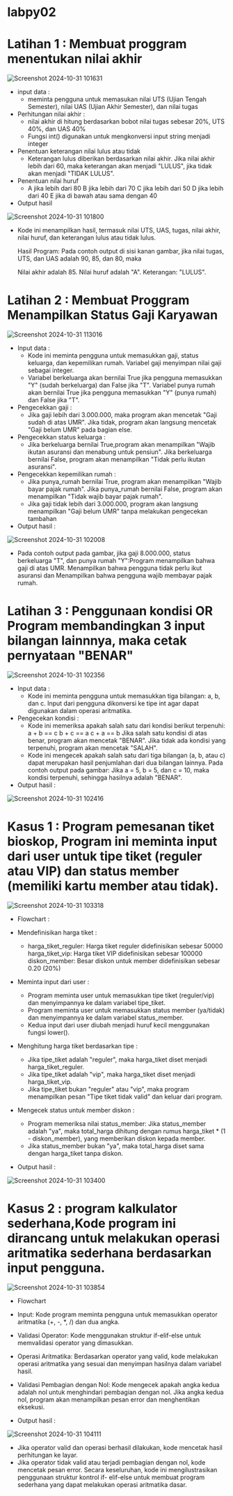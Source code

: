 # labpy02
# Latihan 1 : Membuat proggram menentukan nilai akhir
![Screenshot 2024-10-31 101631](https://github.com/user-attachments/assets/8cc498bd-2c28-4fcd-96ff-90c707b19494)

- input data :
  - meminta pengguna untuk memasukan nilai UTS (Ujian Tengah Semester), nilai UAS (Ujian Akhir Semester), dan nilai tugas
- Perhitungan nilai akhir :
  - nilai akhir di hitung berdasarkan bobot nilai tugas sebesar 20%, UTS 40%, dan UAS 40%
  - Fungsi int() digunakan untuk mengkonversi input string menjadi integer
- Penentuan keterangan nilai lulus atau tidak
  - Keterangan lulus diberikan berdasarkan nilai akhir. Jika nilai akhir lebih dari 60, maka keterangan akan menjadi "LULUS", jika tidak akan menjadi "TIDAK LULUS".
- Penentuan nilai huruf
  - A jika lebih dari 80 B jika lebih dari 70 C jika lebih dari 50 D jika lebih dari 40 E jika di bawah atau sama dengan 40
- Output hasil
  
![Screenshot 2024-10-31 101800](https://github.com/user-attachments/assets/4fa11123-4440-4f91-84eb-7bb3b6976beb)

 - Kode ini menampilkan hasil, termasuk nilai UTS, UAS, tugas, nilai akhir, nilai huruf, dan keterangan lulus atau tidak lulus.

   Hasil Program: Pada contoh output di sisi kanan gambar, jika nilai tugas, UTS, dan UAS adalah 90, 85, dan 80, maka

   Nilai akhir adalah 85. Nilai huruf adalah "A". Keterangan: "LULUS".

# Latihan 2 : Membuat Proggram Menampilkan Status Gaji Karyawan
![Screenshot 2024-10-31 113016](https://github.com/user-attachments/assets/7726f830-ffa3-4b2a-8e36-da533b3aeb01)

- Input data :
  - Kode ini meminta pengguna untuk memasukkan gaji, status keluarga, dan kepemilikan rumah. Variabel gaji menyimpan nilai gaji sebagai integer.
  - Variabel berkeluarga akan bernilai True jika pengguna memasukkan "Y" (sudah berkeluarga) dan False jika "T". Variabel punya rumah akan bernilai True jika pengguna 
    memasukkan "Y" (punya rumah) dan False jika "T".
- Pengecekkan gaji : 
  - Jika gaji lebih dari 3.000.000, maka program akan mencetak "Gaji sudah di atas UMR". Jika tidak, program akan langsung mencetak "Gaji belum UMR" pada bagian else.
- Pengecekkan status keluarga :
  - Jika berkeluarga bernilai True,program akan menampilkan "Wajib ikutan asuransi dan menabung untuk pensiun". Jika berkeluarga bernilai False, program akan menampilkan 
   "Tidak perlu ikutan asuransi".
- Pengecekkan kepemilikan rumah :
  -  Jika punya_rumah bernilai True, program akan menampilkan "Wajib bayar pajak rumah". Jika punya_rumah bernilai False, program akan menampilkan "Tidak wajib bayar pajak 
     rumah".
  - Jika gaji tidak lebih dari 3.000.000, program akan langsung menampilkan "Gaji belum UMR" tanpa melakukan pengecekan tambahan
- Output hasil :
  
![Screenshot 2024-10-31 102008](https://github.com/user-attachments/assets/a49a908f-cd60-43ee-b92d-0c8e8c9fb104)

  - Pada contoh output pada gambar, jika gaji 8.000.000, status berkeluarga "T", dan punya rumah "Y":Program menampilkan bahwa gaji di atas UMR. Menampilkan bahwa pengguna 
    tidak perlu ikut asuransi dan Menampilkan bahwa pengguna wajib membayar pajak rumah.

# Latihan 3 : Penggunaan kondisi OR Program membandingkan 3 input bilangan lainnnya, maka cetak pernyataan "BENAR"
![Screenshot 2024-10-31 102356](https://github.com/user-attachments/assets/2b9c0990-bbcb-472a-a8e0-751ec4877c94)

- Input data :
  - Kode ini meminta pengguna untuk memasukkan tiga bilangan: a, b, dan c. Input dari pengguna dikonversi ke tipe int agar dapat digunakan dalam operasi aritmatika.
- Pengecekan kondisi :
  - Kode ini memeriksa apakah salah satu dari kondisi berikut terpenuhi: a + b == c b + c == a c + a == b Jika salah satu kondisi di atas benar, program akan mencetak 
    "BENAR". Jika tidak ada kondisi yang terpenuhi, program akan mencetak "SALAH".
  - Kode ini mengecek apakah salah satu dari tiga bilangan (a, b, atau c) dapat merupakan hasil penjumlahan dari dua bilangan lainnya. Pada contoh output pada
    gambar: Jika a = 5, b = 5, dan c = 10, maka kondisi terpenuhi, sehingga hasilnya adalah "BENAR".
- Output hasil :
  
![Screenshot 2024-10-31 102416](https://github.com/user-attachments/assets/62ab8930-50b8-4825-a0f1-ec0ae4558751)

# Kasus 1 : Program pemesanan tiket bioskop, Program ini meminta input dari user untuk tipe tiket (reguler atau VIP) dan status member (memiliki kartu member atau tidak).
![Screenshot 2024-10-31 103318](https://github.com/user-attachments/assets/dbd22638-6445-44f9-96d2-412b393faeca)

- Flowchart :

  
- Mendefinisikan harga tiket :
  - harga_tiket_reguler: Harga tiket reguler didefinisikan sebesar 50000 harga_tiket_vip: Harga tiket VIP didefinisikan sebesar 100000 diskon_member: Besar diskon untuk 
    member didefinisikan sebesar 0.20 (20%)
- Meminta input dari user :
  - Program meminta user untuk memasukkan tipe tiket (reguler/vip) dan menyimpannya ke dalam variabel tipe_tiket.
  - Program meminta user untuk memasukkan status member (ya/tidak) dan menyimpannya ke dalam variabel status_member.
  - Kedua input dari user diubah menjadi huruf kecil menggunakan fungsi lower().
- Menghitung harga tiket berdasarkan tipe :
  - Jika tipe_tiket adalah "reguler", maka harga_tiket diset menjadi harga_tiket_reguler.
  - Jika tipe_tiket adalah "vip", maka harga_tiket diset menjadi harga_tiket_vip.
  - Jika tipe_tiket bukan "reguler" atau "vip", maka program menampilkan pesan "Tipe tiket tidak valid" dan keluar dari program.
- Mengecek status untuk member diskon :
  - Program memeriksa nilai status_member: Jika status_member adalah "ya", maka total_harga dihitung dengan rumus harga_tiket * (1 - diskon_member), yang memberikan diskon 
    kepada member.
  - Jika status_member bukan "ya", maka total_harga diset sama dengan harga_tiket tanpa diskon.
- Output hasil :
  
![Screenshot 2024-10-31 103400](https://github.com/user-attachments/assets/4651fa6a-6061-45ad-aa75-c67ed23748cd)

# Kasus 2 : program kalkulator sederhana,Kode program ini dirancang untuk melakukan operasi aritmatika sederhana berdasarkan input pengguna. 
![Screenshot 2024-10-31 103854](https://github.com/user-attachments/assets/09fd2ed8-5e63-47ad-bf38-5c52a5da3300)

- Flowchart
  

- Input: Kode program meminta pengguna untuk memasukkan operator aritmatika (+, -, *, /) dan dua angka.
- Validasi Operator: Kode menggunakan struktur if-elif-else untuk memvalidasi operator yang dimasukkan.
- Operasi Aritmatika: Berdasarkan operator yang valid, kode melakukan operasi aritmatika yang sesuai dan menyimpan hasilnya dalam variabel hasil.
- Validasi Pembagian dengan Nol: Kode mengecek apakah angka kedua adalah nol untuk menghindari pembagian dengan nol. Jika angka kedua nol, program akan menampilkan pesan 
  error dan menghentikan eksekusi.
- Output hasil :
  
![Screenshot 2024-10-31 104111](https://github.com/user-attachments/assets/00001f4d-a356-4673-8549-068d6803efff)

 - Jika operator valid dan operasi berhasil dilakukan, kode mencetak hasil perhitungan ke layar.
 - Jika operator tidak valid atau terjadi pembagian dengan nol, kode mencetak pesan error. Secara keseluruhan, kode ini mengilustrasikan penggunaan struktur kontrol if- 
   elif-else untuk membuat program sederhana yang dapat melakukan operasi aritmatika dasar.

   



